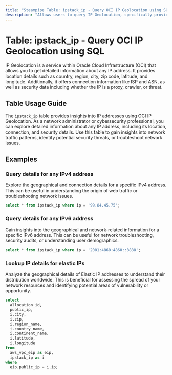 ```yaml
---
title: "Steampipe Table: ipstack_ip - Query OCI IP Geolocation using SQL"
description: "Allows users to query IP Geolocation, specifically providing detailed information about any IP address such as location, connection, and security details."
---
```


# Table: ipstack_ip - Query OCI IP Geolocation using SQL

IP Geolocation is a service within Oracle Cloud Infrastructure (OCI) that allows you to get detailed information about any IP address. It provides location details such as country, region, city, zip code, latitude, and longitude. Additionally, it offers connection information like ISP and ASN, as well as security data including whether the IP is a proxy, crawler, or threat.

## Table Usage Guide

The `ipstack_ip` table provides insights into IP addresses using OCI IP Geolocation. As a network administrator or cybersecurity professional, you can explore detailed information about any IP address, including its location, connection, and security details. Use this table to gain insights into network traffic patterns, identify potential security threats, or troubleshoot network issues.


## Examples

### Query details for any IPv4 address
Explore the geographical and connection details for a specific IPv4 address. This can be useful in understanding the origin of web traffic or troubleshooting network issues.

```sql
select * from ipstack_ip where ip = '99.84.45.75';
```

### Query details for any IPv6 address
Gain insights into the geographical and network-related information for a specific IPv6 address. This can be useful for network troubleshooting, security audits, or understanding user demographics.

```sql
select * from ipstack_ip where ip = '2001:4860:4860::8888';
```


### Lookup IP details for elastic IPs
Analyze the geographical details of Elastic IP addresses to understand their distribution worldwide. This is beneficial for assessing the spread of your network resources and identifying potential areas of vulnerability or opportunity.

```sql
select
  allocation_id,
  public_ip,
  i.city,
  i.zip,
  i.region_name,
  i.country_name,
  i.continent_name,
  i.latitude,
  i.longitude
from
  aws_vpc_eip as eip,
  ipstack_ip as i
where
  eip.public_ip = i.ip;
```